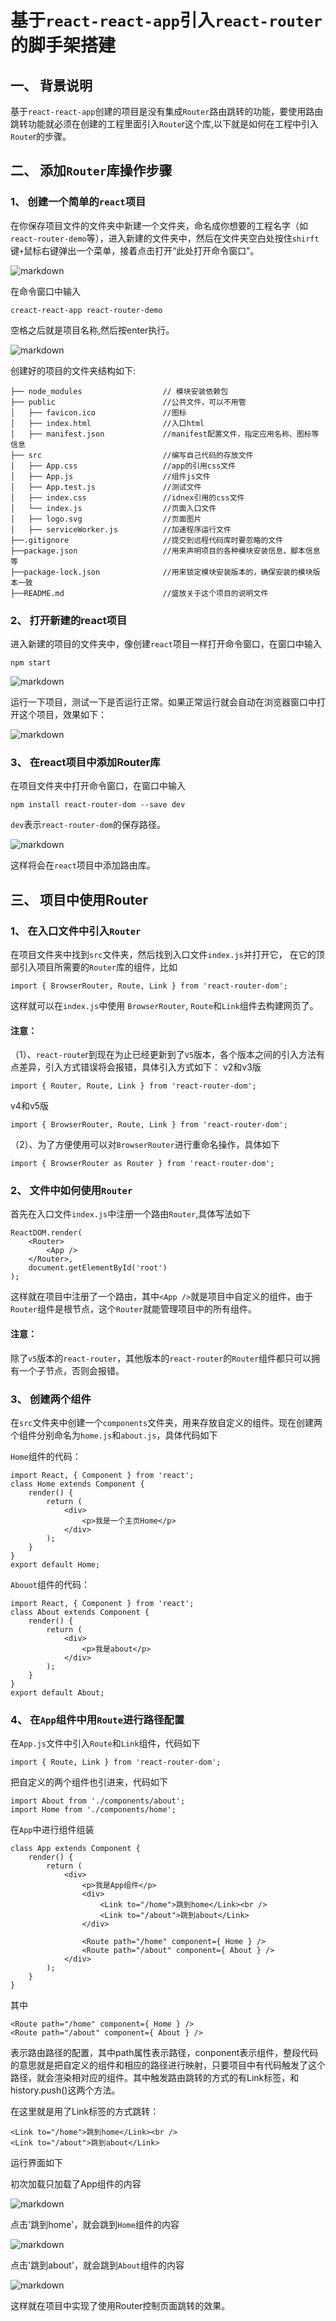 # 基于`react-react-app`引入`react-router`的脚手架搭建 #
## 一、 背景说明 ##
基于`react-react-app`创建的项目是没有集成`Router`路由跳转的功能，要使用路由跳转功能就必须在创建的工程里面引入`Route`r这个库,以下就是如何在工程中引入`Route`r的步骤。

## 二、 添加`Router`库操作步骤 ##
### 1、 创建一个简单的`react`项目
在你保存项目文件的文件夹中新建一个文件夹，命名成你想要的工程名字（如`react-router-demo`等），进入新建的文件夹中，然后在文件夹空白处按住`shirft`键`+`鼠标右键弹出一个菜单，接着点击打开“此处打开命令窗口”。

![markdown](https://github.com/Lishengzuo/react-router-demo/raw/master/docimages/cmd1.png "cnd")

在命令窗口中输入

	creact-react-app react-router-demo

空格之后就是项目名称,然后按enter执行。

![markdown](https://github.com/Lishengzuo/react-router-demo/raw/master/docimages/cmd2.png "cnd")

创建好的项目的文件夹结构如下:

	├── node_modules                  // 模块安装依赖包
	├── public                        //公共文件，可以不用管
	│   ├── favicon.ico               //图标
	│   ├── index.html                //入口html
	│   ├── manifest.json             //manifest配置文件，指定应用名称、图标等信息
	├── src 						  //编写自己代码的存放文件
	│   ├── App.css                   //app的引用css文件
	│   ├── App.js					  //组件js文件
	│   ├── App.test.js               //测试文件
	│   ├── index.css                 //idnex引用的css文件
	│   └── index.js				  //页面入口文件
	│   ├── logo.svg                  //页面图片
	│   ├── serviceWorker.js          //加速程序运行文件
	├──.gitignore                     //提交到远程代码库时要忽略的文件
	├──package.json                   //用来声明项目的各种模块安装信息，脚本信息等
	├──package-lock.json              //用来锁定模块安装版本的，确保安装的模块版本一致
	├──README.md					  //盛放关于这个项目的说明文件
	

### 2、 打开新建的react项目
进入新建的项目的文件夹中，像创建`react`项目一样打开命令窗口，在窗口中输入

	npm start

![markdown](https://github.com/Lishengzuo/react-router-demo/raw/master/docimages/cmd4.png "cnd")

运行一下项目，测试一下是否运行正常。如果正常运行就会自动在浏览器窗口中打开这个项目，效果如下：

![markdown](https://github.com/Lishengzuo/react-router-demo/raw/master/docimages/runresult.png "cnd")

### 3、 在react项目中添加Router库
在项目文件夹中打开命令窗口，在窗口中输入

	npm install react-router-dom --save dev

`dev`表示`react-router-dom`的保存路径。

![markdown](https://github.com/Lishengzuo/react-router-demo/raw/master/docimages/cmd3.png "cnd")

这样将会在`react`项目中添加路由库。

## 三、 项目中使用Router ##
### 1、 在入口文件中引入`Router`
在项目文件夹中找到`src`文件夹，然后找到入口文件`index.js`并打开它， 在它的顶部引入项目所需要的`Router`库的组件，比如

	import { BrowserRouter, Route, Link } from 'react-router-dom';

这样就可以在`index.js`中使用 `BrowserRouter`, `Route`和`Link`组件去构建网页了。
#### 注意：
（1）、`react-route`r到现在为止已经更新到了`V5`版本，各个版本之间的引入方法有点差异，引入方式错误将会报错，具体引入方式如下：
v2和v3版

	import { Router, Route, Link } from 'react-router-dom';

v4和v5版

	import { BrowserRouter, Route, Link } from 'react-router-dom';

（2）、为了方便使用可以对`BrowserRouter`进行重命名操作，具体如下

	import { BrowserRouter as Router } from 'react-router-dom';

### 2、 文件中如何使用`Router`
首先在入口文件`index.js`中注册一个路由`Router`,具体写法如下

	ReactDOM.render(
		<Router>
			<App />
		</Router>, 
		document.getElementById('root')
	);

这样就在项目中注册了一个路由，其中`<App />`就是项目中自定义的组件，由于`Router`组件是根节点，这个`Router`就能管理项目中的所有组件。
#### 注意： 
除了`v5`版本的`react-router`，其他版本的`react-router`的`Router`组件都只可以拥有一个子节点，否则会报错。

### 3、 创建两个组件
在`src`文件夹中创建一个`components`文件夹，用来存放自定义的组件。现在创建两个组件分别命名为`home.js`和`about.js`，具体代码如下

`Home`组件的代码：

	import React, { Component } from 'react';
	class Home extends Component {
		render() {
			return (
				<div>
					<p>我是一个主页Home</p>
				</div>
			);
		}
	}
	export default Home;

`Abouot`组件的代码：

	import React, { Component } from 'react';
	class About extends Component {
		render() {
			return (
				<div>
					<p>我是about</p>
				</div>
			);
		}
	}
	export default About;

### 4、 在`App`组件中用`Route`进行路径配置
在`App.js`文件中引入`Route`和`Link`组件，代码如下

	import { Route, Link } from 'react-router-dom';

把自定义的两个组件也引进来，代码如下

	import About from './components/about';
	import Home from './components/home';

在`App`中进行组件组装

	class App extends Component {
    	render() {
        	return (
            	<div>
                	<p>我是App组件</p>
                	<div>
                    	<Link to="/home">跳到home</Link><br />
                    	<Link to="/about">跳到about</Link>
                	</div>

                	<Route path="/home" component={ Home } />
                	<Route path="/about" component={ About } />
            	</div>
        	);
    	}
	}

其中

	<Route path="/home" component={ Home } />
	<Route path="/about" component={ About } />

表示路由路径的配置，其中path属性表示路径，conponent表示组件，整段代码的意思就是把自定义的组件和相应的路径进行映射，只要项目中有代码触发了这个路径，就会渲染相对应的组件。其中触发路由跳转的方式的有Link标签，和history.push()这两个方法。

在这里就是用了Link标签的方式跳转：

	<Link to="/home">跳到home</Link><br />
	<Link to="/about">跳到about</Link>


运行界面如下

初次加载只加载了App组件的内容


![markdown](https://github.com/Lishengzuo/react-router-demo/raw/master/docimages/app.png "result")


点击'跳到home'，就会跳到`Home`组件的内容


![markdown](https://github.com/Lishengzuo/react-router-demo/raw/master/docimages/home.png "result")


点击'跳到about'，就会跳到`About`组件的内容

![markdown](https://github.com/Lishengzuo/react-router-demo/raw/master/docimages/about.png "result")

这样就在项目中实现了使用Router控制页面跳转的效果。






 